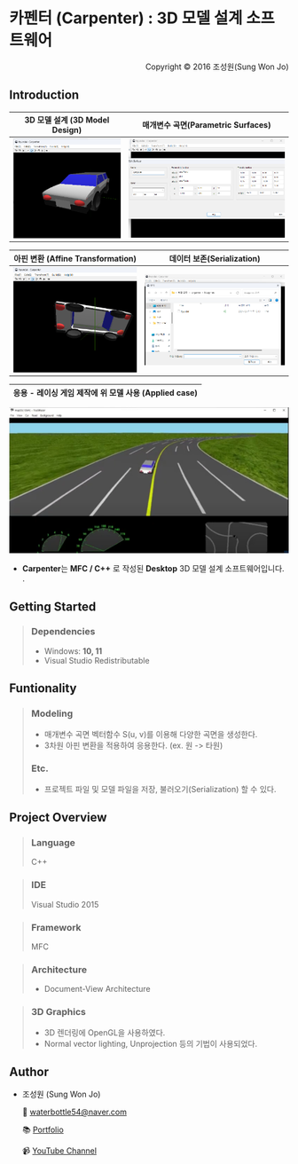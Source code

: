 # 카펜터 (Carpenter) : 3D 모델 설계 소프트웨어
<p align="right">Copyright © 2016 조성원(Sung Won Jo)</p>

 ## Introduction
 
 3D 모델 설계 (3D Model Design) | 매개변수 곡면(Parametric Surfaces)
:-----------------------------:|:------------------------:
![](https://github.com/waterbottle54/carpenters-mfc/blob/main/screenshots/car.png) | ![](https://github.com/waterbottle54/carpenters-mfc/blob/main/screenshots/dialog.png)

 아핀 변환 (Affine Transformation) | 데이터 보존(Serialization)
:-----------------------------:|:------------------------:
![](https://github.com/waterbottle54/carpenters-mfc/blob/main/screenshots/transformation.png) | ![](https://github.com/waterbottle54/carpenters-mfc/blob/main/screenshots/serialization.png)

 응용 - 레이싱 게임 제작에 위 모델 사용 (Applied case) |
:-----------------------------:|
![](https://github.com/waterbottle54/carpenters-mfc/blob/main/screenshots/dashboard.png)

 * **Carpenter**는 **MFC / C++** 로 작성된 **Desktop** 3D 모델 설계 소프트웨어입니다.<br>.

 ## Getting Started
> ### Dependencies
> * Windows: **10, 11**
> * Visual Studio Redistributable

 ## Funtionality
> ### Modeling
> * 매개변수 곡면 벡터함수 S(u, v)를 이용해 다양한 곡면을 생성한다.
> * 3차원 아핀 변환을 적용하여 응용한다. (ex. 원 -> 타원)
> ### Etc.
> * 프로젝트 파일 및 모델 파일을 저장, 불러오기(Serialization) 할 수 있다.

 ## Project Overview
> ### Language
> C++

> ### IDE
> Visual Studio 2015

> ### Framework
> MFC
 
> ### Architecture
> * Document-View Architecture
 
> ### 3D Graphics
> * 3D 렌더링에 OpenGL을 사용하였다.
> * Normal vector lighting, Unprojection 등의 기법이 사용되었다.

 ## Author
 * 조성원 (Sung Won Jo)
 
     📧 waterbottle54@naver.com
   
     📚 [Portfolio](https://www.devsungwonjo.pe.kr/)
   
     📹 [YouTube Channel](https://github.com/waterbottle54)
   
